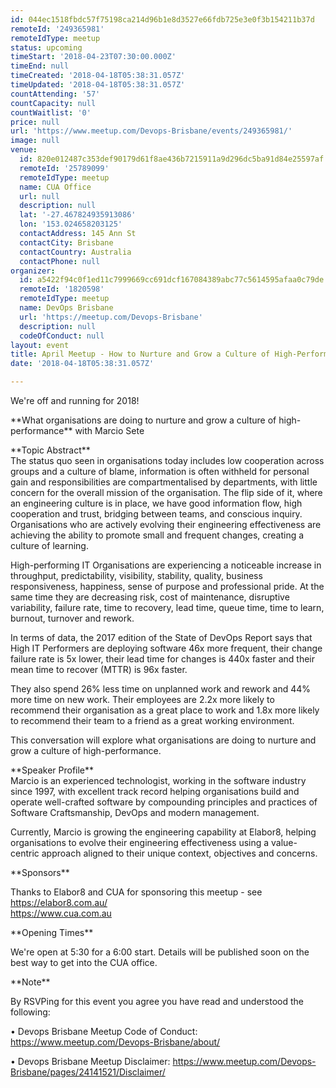 ```yaml
---
id: 044ec1518fbdc57f75198ca214d96b1e8d3527e66fdb725e3e0f3b154211b37d
remoteId: '249365981'
remoteIdType: meetup
status: upcoming
timeStart: '2018-04-23T07:30:00.000Z'
timeEnd: null
timeCreated: '2018-04-18T05:38:31.057Z'
timeUpdated: '2018-04-18T05:38:31.057Z'
countAttending: '57'
countCapacity: null
countWaitlist: '0'
price: null
url: 'https://www.meetup.com/Devops-Brisbane/events/249365981/'
image: null
venue:
  id: 820e012487c353def90179d61f8ae436b7215911a9d296dc5ba91d84e25597af
  remoteId: '25789099'
  remoteIdType: meetup
  name: CUA Office
  url: null
  description: null
  lat: '-27.467824935913086'
  lon: '153.024658203125'
  contactAddress: 145 Ann St
  contactCity: Brisbane
  contactCountry: Australia
  contactPhone: null
organizer:
  id: a5422f94c0f1ed11c7999669cc691dcf167084389abc77c5614595afaa0c79de
  remoteId: '1820598'
  remoteIdType: meetup
  name: DevOps Brisbane
  url: 'https://meetup.com/Devops-Brisbane'
  description: null
  codeOfConduct: null
layout: event
title: April Meetup - How to Nurture and Grow a Culture of High-Performance
date: '2018-04-18T05:38:31.057Z'

---
```

<p>We're off and running for 2018!</p> <p>**What organisations are doing to nurture and grow a culture of high-performance** with Marcio Sete</p> <p>**Topic Abstract**<br/>The status quo seen in organisations today includes low cooperation across groups and a culture of blame, information is often withheld for personal gain and responsibilities are compartmentalised by departments, with little concern for the overall mission of the organisation. The flip side of it, where an engineering culture is in place, we have good information flow, high cooperation and trust, bridging between teams, and conscious inquiry. Organisations who are actively evolving their engineering effectiveness are achieving the ability to promote small and frequent changes, creating a culture of learning.</p> <p>High-performing IT Organisations are experiencing a noticeable increase in throughput, predictability, visibility, stability, quality, business responsiveness, happiness, sense of purpose and professional pride. At the same time they are decreasing risk, cost of maintenance, disruptive variability, failure rate, time to recovery, lead time, queue time, time to learn, burnout, turnover and rework.</p> <p>In terms of data, the 2017 edition of the State of DevOps Report says that High IT Performers are deploying software 46x more frequent, their change failure rate is 5x lower, their lead time for changes is 440x faster and their mean time to recover (MTTR) is 96x faster.</p> <p>They also spend 26% less time on unplanned work and rework and 44% more time on new work. Their employees are 2.2x more likely to recommend their organisation as a great place to work and 1.8x more likely to recommend their team to a friend as a great working environment.</p> <p>This conversation will explore what organisations are doing to nurture and grow a culture of high-performance.</p> <p>**Speaker Profile**<br/>Marcio is an experienced technologist, working in the software industry since 1997, with excellent track record helping organisations build and operate well-crafted software by compounding principles and practices of Software Craftsmanship, DevOps and modern management.</p> <p>Currently, Marcio is growing the engineering capability at Elabor8, helping organisations to evolve their engineering effectiveness using a value-centric approach aligned to their unique context, objectives and concerns.</p> <p>**Sponsors**</p> <p>Thanks to Elabor8 and CUA for sponsoring this meetup - see <a href="https://elabor8.com.au/" class="linkified">https://elabor8.com.au/</a><br/><a href="https://www.cua.com.au" class="linkified">https://www.cua.com.au</a></p> <p>**Opening Times**</p> <p>We're open at 5:30 for a 6:00 start. Details will be published soon on the best way to get into the CUA office.</p> <p>**Note**</p> <p>By RSVPing for this event you agree you have read and understood the following:</p> <p>• Devops Brisbane Meetup Code of Conduct: <a href="https://www.meetup.com/Devops-Brisbane/about/" class="linkified">https://www.meetup.com/Devops-Brisbane/about/</a></p> <p>• Devops Brisbane Meetup Disclaimer: <a href="https://www.meetup.com/Devops-Brisbane/pages/24141521/Disclaimer/" class="linkified">https://www.meetup.com/Devops-Brisbane/pages/24141521/Disclaimer/</a></p>
